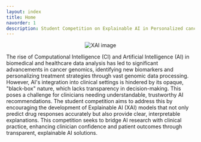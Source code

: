 ```yaml
---
layout: index
title: Home
navorder: 1
description: Student Competition on Explainable AI in Personalized cancer medicine  
---
```


<div style="text-align: center;">
  <img src="{{ '/assets/images/xAI2.svg' | relative_url }}" alt="XAI image" />
</div>


The rise of Computational Intelligence (CI) and Artificial Intelligence (AI) in biomedical and healthcare data analysis has led to significant advancements in cancer genomics, identifying new biomarkers and personalizing treatment strategies through vast genomic data processing. However, AI's integration into clinical settings is hindered by its opaque, "black-box" nature, which lacks transparency in decision-making. This poses a challenge for clinicians needing understandable, trustworthy AI recommendations. The student competition aims to address this by encouraging the development of Explainable AI (XAI) models that not only predict drug responses accurately but also provide clear, interpretable explanations. This competition seeks to bridge AI research with clinical practice, enhancing clinician confidence and patient outcomes through transparent, explainable AI solutions.
